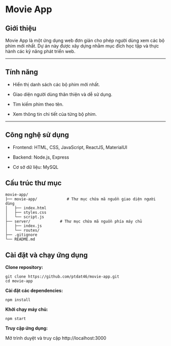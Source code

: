 # Movie App

## Giới thiệu
Movie App là một ứng dụng web đơn giản cho phép người dùng xem các bộ phim mới nhất. Dự án này được xây dựng nhằm mục đích học tập và thực hành các kỹ năng phát triển web.

---

## Tính năng
- Hiển thị danh sách các bộ phim mới nhất.

- Giao diện người dùng thân thiện và dễ sử dụng.

- Tìm kiếm phim theo tên.

- Xem thông tin chi tiết của từng bộ phim.

---

## Công nghệ sử dụng
- Frontend: HTML, CSS, JavaScript, ReactJS, MaterialUI

- Backend: Node.js, Express

- Cơ sở dữ liệu: MySQL

## Cấu trúc thư mục
```
movie-app/
├── movie-app/             # Thư mục chứa mã nguồn giao diện người dùng
│   ├── index.html
│   ├── styles.css
│   └── script.js
├── server/             # Thư mục chứa mã nguồn phía máy chủ
│   ├── index.js
│   └── routes/
├── .gitignore
└── README.md
```
## Cài đặt và chạy ứng dụng
**Clone repository:**

```
git clone https://github.com/ptdat46/movie-app.git
cd movie-app
```
**Cài đặt các dependencies:**

```
npm install
```
**Khởi chạy máy chủ:**
```
npm start
```
**Truy cập ứng dụng:**

Mở trình duyệt và truy cập http://localhost:3000
